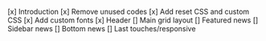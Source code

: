 [x] Introduction
[x] Remove unused codes
[x] Add reset CSS and custom CSS
[x] Add custom fonts
[x] Header
[] Main grid layout
[] Featured news
[] Sidebar news
[] Bottom news
[] Last touches/responsive